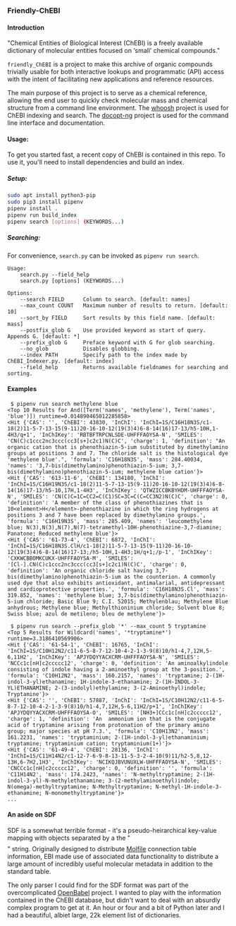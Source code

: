 ### Friendly-ChEBI

#### Introduction

"Chemical Entities of Biological Interest (ChEBI) is a freely available dictionary of molecular entities focused on ‘small’ chemical compounds."

`friendly_ChEBI` is a project to make this archive of organic compounds trivially usable for both interactive lookups and programmatic (API) access with the
intent of facilitating new applications and reference resources.

The main purpose of this project is to serve as a chemical reference, allowing the end user to quickly check molecular mass and chemical structure from a
command line environment. The [whoosh](https://whoosh.readthedocs.io) project is used for ChEBI indexing and search. The
[docopt-ng](https://github.com/bazaar-projects/docopt-ng) project is used for the command line interface and documentation.


#### Usage:

To get you started fast, a recent copy of ChEBI is contained in this repo.
To use it, you'll need to install dependencies and build an index.

##### Setup:

``` bash
sudo apt install python3-pip
sudo pip3 install pipenv
pipenv install .
pipenv run build_index
pipenv search [options] (KEYWORDS...)
```

##### Searching:

For convenience, `search.py` can be invoked as `pipenv run search`.

```
Usage:
    search.py --field_help
    search.py [options] (KEYWORDS...)

Options:
    --search FIELD      Column to search. [default: names]
    --max_count COUNT   Maximum number of results to return. [default: 10]
    --sort_by FIELD     Sort results by this field name. [default: mass]
    --postfix_glob G    Use provided keyword as start of query. Appends G. [default: *]
    --prefix_glob G     Preface keyword with G for glob searching.
    --no_glob           Disables globbing.
    --index PATH        Specify path to the index made by ChEBI_Indexer.py. [default: index]
    --field_help        Returns available fieldnames for searching and sorting.
```

#### Examples

```
 $ pipenv run search methylene blue
<Top 10 Results for And([Term('names', 'methylene'), Term('names', 'blue')]) runtime=0.014890465012285858>
<Hit {'CAS': '', 'ChEBI': 43830, 'InChI': 'InChI=1S/C16H18N3S/c1-18(2)11-5-7-13-15(9-11)20-16-10-12(19(3)4)6-8-14(16)17-13/h5-10H,1-4H3/q+1', 'InChIKey': 'RBTBFTRPCNLSDE-UHFFFAOYSA-N', 'SMILES': 'CN(C)c1ccc2nc3ccc(cc3[s+]c2c1)N(C)C', 'charge': 1, 'definition': "An organic cation that is phenothiazin-5-ium substituted by dimethylamino groups at positions 3 and 7. The chloride salt is the histological dye 'methylene blue'.", 'formula': 'C16H18N3S', 'mass': 284.40034, 'names': '3,7-bis(dimethylamino)phenothiazin-5-ium; 3,7-bis(dimethylamino)phenothiazin-5-ium; methylene blue cation'}>
<Hit {'CAS': '613-11-6', 'ChEBI': 134180, 'InChI': 'InChI=1S/C16H19N3S/c1-18(2)11-5-7-13-15(9-11)20-16-10-12(19(3)4)6-8-14(16)17-13/h5-10,17H,1-4H3', 'InChIKey': 'QTWZICCBKBYHDM-UHFFFAOYSA-N', 'SMILES': 'CN(C)C=1C=CC2=C(C1)SC=3C=C(C=CC3N2)N(C)C', 'charge': 0, 'definition': 'A member of the class of phenothiazines that is 10<element>H</element>-phenothiazine in which the ring hydrogens at positions 3 and 7 have been replaced by dimethylamino groups.', 'formula': 'C16H19N3S', 'mass': 285.409, 'names': 'leucomethylene blue; N(3),N(3),N(7),N(7)-tetramethyl-10H-phenothiazine-3,7-diamine; Panatone; Reduced methylene blue'}>
<Hit {'CAS': '61-73-4', 'ChEBI': 6872, 'InChI': 'InChI=1S/C16H18N3S.ClH/c1-18(2)11-5-7-13-15(9-11)20-16-10-12(19(3)4)6-8-14(16)17-13;/h5-10H,1-4H3;1H/q+1;/p-1', 'InChIKey': 'CXKWCBBOMKCUKX-UHFFFAOYSA-M', 'SMILES': '[Cl-].CN(C)c1ccc2nc3ccc(cc3[s+]c2c1)N(C)C', 'charge': 0, 'definition': 'An organic chloride salt having 3,7-bis(dimethylamino)phenothiazin-5-ium as the counterion. A commonly used dye that also exhibits antioxidant, antimalarial, antidepressant and cardioprotective properties.', 'formula': 'C16H18N3S.Cl', 'mass': 319.852, 'names': 'methylene blue; 3,7-bis(dimethylamino)phenothiazin-5-ium chloride; Basic Blue 9; C.I. 52015; Methylenblau; Methylene Blue anhydrous; Methylene blue; Methylthioninium chloride; Solvent blue 8; Swiss blue; azul de metileno; bleu de methylene'}>
```

```
 $ pipenv run search --prefix_glob '*' --max_count 5 tryptamine
<Top 5 Results for Wildcard('names', '*tryptamine*') runtime=3.3186410569906>
<Hit {'CAS': '61-54-1', 'ChEBI': 16765, 'InChI': 'InChI=1S/C10H12N2/c11-6-5-8-7-12-10-4-2-1-3-9(8)10/h1-4,7,12H,5-6,11H2', 'InChIKey': 'APJYDQYYACXCRM-UHFFFAOYSA-N', 'SMILES': 'NCCc1c[nH]c2ccccc12', 'charge': 0, 'definition': 'An aminoalkylindole consisting of indole having a 2-aminoethyl group at the 3-position.', 'formula': 'C10H12N2', 'mass': 160.2157, 'names': 'tryptamine; 2-(1H-indol-3-yl)ethanamine; 1H-indole-3-ethanamine; 2-(1H-INDOL-3-YL)ETHANAMINE; 2-(3-indolyl)ethylamine; 3-(2-Aminoethyl)indole; Tryptamine'}>
<Hit {'CAS': '', 'ChEBI': 57887, 'InChI': 'InChI=1S/C10H12N2/c11-6-5-8-7-12-10-4-2-1-3-9(8)10/h1-4,7,12H,5-6,11H2/p+1', 'InChIKey': 'APJYDQYYACXCRM-UHFFFAOYSA-O', 'SMILES': '[NH3+]CCc1c[nH]c2ccccc12', 'charge': 1, 'definition': 'An  ammonium ion that is the conjugate acid of tryptamine arising from protonation of the primary amino group; major species at pH 7.3.', 'formula': 'C10H13N2', 'mass': 161.2231, 'names': 'tryptaminium; 2-(1H-indol-3-yl)ethanaminium; tryptamine; tryptaminium cation; tryptaminium(1+)'}>
<Hit {'CAS': '61-49-4', 'ChEBI': 28136, 'InChI': 'InChI=1S/C11H14N2/c1-12-7-6-9-8-13-11-5-3-2-4-10(9)11/h2-5,8,12-13H,6-7H2,1H3', 'InChIKey': 'NCIKQJBVUNUXLW-UHFFFAOYSA-N', 'SMILES': 'CNCCc1c[nH]c2ccccc12', 'charge': 0, 'definition': '', 'formula': 'C11H14N2', 'mass': 174.2423, 'names': 'N-methyltryptamine; 2-(1H-indol-3-yl)-N-methylethanamine; 3-(2-methylaminoethyl)indole; N(omega)-methyltryptamine; N-Methyltryptamine; N-methyl-1H-indole-3-ethanamine; N-monomethyltryptamine'}>
...
```

#### An aside on SDF

SDF is a somewhat terrible format - it's a pseudo-heirarchical key-value mapping with objects separated by a the "$$$$" string. Originally designed to distribute [Molfile](http://en.wikipedia.org/wiki/Molfile) connection table information, EBI made use of associated data functionality to distribute a large amount of incredibly useful molecular metadata in addition to the standard table.

The only parser I could find for the SDF format was part of the overcomplicated [OpenBabel](http://openbabel.org) project. I wanted to play with the information contained in the ChEBI database, but didn't want to deal with an absurdly complex program to get at it. An hour or four and a bit of Python later and I had a beautiful, albiet large, 22k element list of dictionaries.


